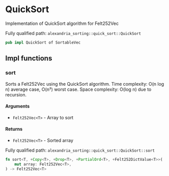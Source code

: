 # QuickSort

Implementation of QuickSort algorithm for Felt252Vec

Fully qualified path: `alexandria_sorting::quick_sort::QuickSort`

```rust
pub impl QuickSort of SortableVec
```

## Impl functions

### sort

Sorts a Felt252Vec using the QuickSort algorithm. Time complexity: O(n log n) average case, O(n²) worst case. Space complexity: O(log n) due to recursion.

#### Arguments

- `Felt252Vec<T>` - Array to sort

#### Returns

- `Felt252Vec<T>` - Sorted array

Fully qualified path: `alexandria_sorting::quick_sort::QuickSort::sort`

```rust
fn sort<T, +Copy<T>, +Drop<T>, +PartialOrd<T>, +Felt252DictValue<T>>(
    mut array: Felt252Vec<T>,
) -> Felt252Vec<T>
```
